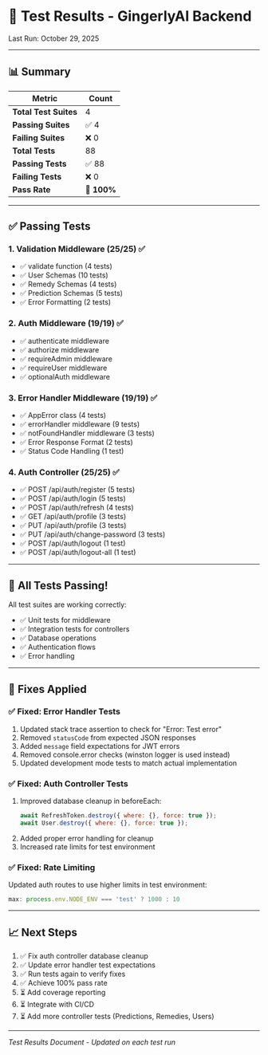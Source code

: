 # 🧪 Test Results - GingerlyAI Backend

Last Run: October 29, 2025

---

## 📊 **Summary**

| Metric | Count |
|--------|-------|
| **Total Test Suites** | 4 |
| **Passing Suites** | ✅ 4 |
| **Failing Suites** | ❌ 0 |
| **Total Tests** | 88 |
| **Passing Tests** | ✅ 88 |
| **Failing Tests** | ❌ 0 |
| **Pass Rate** | 🎉 **100%** |

---

## ✅ **Passing Tests**

### **1. Validation Middleware** (25/25) ✅
- ✅ validate function (4 tests)
- ✅ User Schemas (10 tests)
- ✅ Remedy Schemas (4 tests)
- ✅ Prediction Schemas (5 tests)
- ✅ Error Formatting (2 tests)

### **2. Auth Middleware** (19/19) ✅
- ✅ authenticate middleware
- ✅ authorize middleware
- ✅ requireAdmin middleware
- ✅ requireUser middleware
- ✅ optionalAuth middleware

### **3. Error Handler Middleware** (19/19) ✅
- ✅ AppError class (4 tests)
- ✅ errorHandler middleware (9 tests)
- ✅ notFoundHandler middleware (3 tests)
- ✅ Error Response Format (2 tests)
- ✅ Status Code Handling (1 test)

### **4. Auth Controller** (25/25) ✅
- ✅ POST /api/auth/register (5 tests)
- ✅ POST /api/auth/login (5 tests)
- ✅ POST /api/auth/refresh (4 tests)
- ✅ GET /api/auth/profile (3 tests)
- ✅ PUT /api/auth/profile (3 tests)
- ✅ PUT /api/auth/change-password (3 tests)
- ✅ POST /api/auth/logout (1 test)
- ✅ POST /api/auth/logout-all (1 test)

---

## 🎉 **All Tests Passing!**

All test suites are working correctly:
- ✅ Unit tests for middleware
- ✅ Integration tests for controllers
- ✅ Database operations
- ✅ Authentication flows
- ✅ Error handling

---

## 🔧 **Fixes Applied**

### **✅ Fixed: Error Handler Tests**
1. Updated stack trace assertion to check for "Error: Test error"
2. Removed `statusCode` from expected JSON responses
3. Added `message` field expectations for JWT errors
4. Removed console.error checks (winston logger is used instead)
5. Updated development mode tests to match actual implementation

### **✅ Fixed: Auth Controller Tests**
1. Improved database cleanup in beforeEach:
   ```javascript
   await RefreshToken.destroy({ where: {}, force: true });
   await User.destroy({ where: {}, force: true });
   ```
2. Added proper error handling for cleanup
3. Increased rate limits for test environment

### **✅ Fixed: Rate Limiting**
Updated auth routes to use higher limits in test environment:
```javascript
max: process.env.NODE_ENV === 'test' ? 1000 : 10
```

---

## 📈 **Next Steps**

1. ✅ Fix auth controller database cleanup
2. ✅ Update error handler test expectations
3. ✅ Run tests again to verify fixes
4. ✅ Achieve 100% pass rate
5. ⏳ Add coverage reporting
6. ⏳ Integrate with CI/CD
7. ⏳ Add more controller tests (Predictions, Remedies, Users)

---

*Test Results Document - Updated on each test run*

